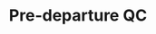 ---
has_children: true
layout: default
nav_order: 39000
parent: Stock and Logistics
title: Pre-departure QC
---